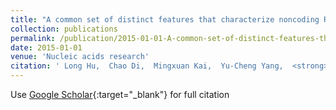 ```yaml
---
title: "A common set of distinct features that characterize noncoding RNAs across multiple species"
collection: publications
permalink: /publication/2015-01-01-A-common-set-of-distinct-features-that-characterize-noncoding-RNAs-across-multiple-species
date: 2015-01-01
venue: 'Nucleic acids research'
citation: ' Long Hu,  Chao Di,  Mingxuan Kai,  Yu-Cheng Yang,  <strong><em>Yang Li</em></strong>,  Yunjiang Qiu,  Xihao Hu,  Kevin Yip,  Michael Zhang,  Zhi Lu, &quot;A common set of distinct features that characterize noncoding RNAs across multiple species.&quot; <strong>Nucleic acids research</strong>, 2015.'
---
```

Use [Google Scholar](https://scholar.google.com/scholar?q=A+common+set+of+distinct+features+that+characterize+noncoding+RNAs+across+multiple+species){:target="_blank"} for full citation
